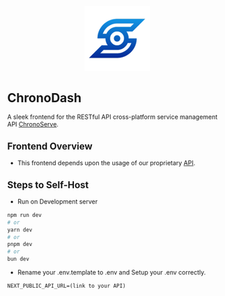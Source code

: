 <h2 align='center'>
  <img src="./public/logo.png" height='150px' width='150px'/>
  <br> 

# ChronoDash

A sleek frontend for the RESTful API cross-platform service management API [ChronoServe](https://github.com/TheRealToxicDev/ChronoServe).

## Frontend Overview

- This frontend depends upon the usage of our proprietary [API](https://github.com/TheRealToxicDev/ChronoServe).

## Steps to Self-Host 

- Run on Development server
```bash
npm run dev
# or
yarn dev
# or
pnpm dev
# or
bun dev
```

- Rename your .env.template to .env and Setup your .env correctly. 

```env
NEXT_PUBLIC_API_URL=(link to your API)
```